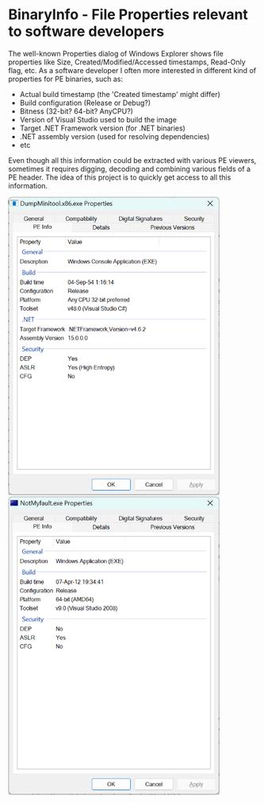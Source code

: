 # BinaryInfo - File Properties relevant to software developers

The well-known Properties dialog of Windows Explorer shows file properties like Size, Created/Modified/Accessed timestamps, Read-Only flag, etc.
As a software developer I often more interested in different kind of properties for PE binaries, such as:
* Actual build timestamp (the 'Created timestamp' might differ)
* Build configuration (Release or Debug?)
* Bitness (32-bit? 64-bit? AnyCPU?)
* Version of Visual Studio used to build the image
* Target .NET Framework version (for .NET binaries)
* .NET assembly version (used for resolving dependencies)
* etc

Even though all this information could be extracted with various PE viewers, sometimes it requires digging, decoding and combining various fields of a PE header. 
The idea of this project is to quickly get access to all this information.

<img src="screenshots/dotnet_exe.png" height="600" alt=".NET binary">
<img src="screenshots/native_exe.png" height="600" alt="Windows native binary">